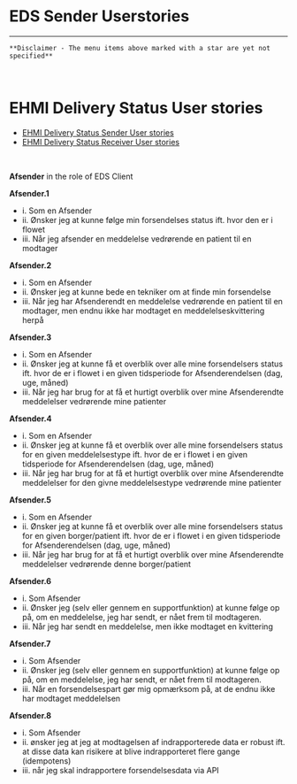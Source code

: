 # EDS Sender Userstories

***

    **Disclaimer - The menu items above marked with a star are yet not specified**
       
<br/> 

# EHMI Delivery Status User stories

- [EHMI Delivery Status Sender User stories](#ehmi-delivery-status-sender-user-stories)
- [EHMI Delivery Status Receiver User stories](#ehmi-delivery-status-receiver-user-stories)
    
<br/> 

**Afsender** in the role of EDS Client

**Afsender.1**
- i.	Som en Afsender 
- ii.	Ønsker jeg at kunne følge min forsendelses status ift. hvor den er i flowet 
- iii.	Når jeg afsender en meddelelse vedrørende en patient til en modtager

**Afsender.2**
- i.	Som en Afsender 
- ii.	Ønsker jeg at kunne bede en tekniker om at finde min forsendelse
- iii.	Når jeg har Afsenderendt en meddelelse vedrørende en patient til en modtager, men endnu ikke har modtaget en meddelelseskvittering herpå

**Afsender.3**
- i.	Som en Afsender 
- ii.	Ønsker jeg at kunne få et overblik over alle mine forsendelsers status ift. hvor de er i flowet i en given tidsperiode for Afsenderendelsen (dag, uge, måned)
- iii.	Når jeg har brug for at få et hurtigt overblik over mine Afsenderendte meddelelser vedrørende mine patienter

**Afsender.4**
- i.	Som en Afsender 
- ii.	Ønsker jeg at kunne få et overblik over alle mine forsendelsers status for en given meddelelsestype ift. hvor de er i flowet i en given tidsperiode for Afsenderendelsen (dag, uge, måned)
- iii.	Når jeg har brug for at få et hurtigt overblik over mine Afsenderendte meddelelser for den givne meddelelsestype vedrørende mine patienter

**Afsender.5**
- i.	Som en Afsender 
- ii.	Ønsker jeg at kunne få et overblik over alle mine forsendelsers status for en given borger/patient ift. hvor de er i flowet i en given tidsperiode for Afsenderendelsen (dag, uge, måned)
- iii.	Når jeg har brug for at få et hurtigt overblik over mine Afsenderendte meddelelser vedrørende denne borger/patient

**Afsender.6**
- i.	Som Afsender
- ii.	Ønsker jeg (selv eller gennem en supportfunktion) at kunne følge op på, om en meddelelse, jeg har sendt, er nået frem til modtageren.
- iii.	Når jeg har sendt en meddelelse, men ikke modtaget en kvittering

**Afsender.7**
- i.	Som Afsender
- ii.	Ønsker jeg (selv eller gennem en supportfunktion) at kunne følge op på, om en meddelelse, jeg har sendt, er nået frem til modtageren.
- iii.	Når en forsendelsespart gør mig opmærksom på, at de endnu ikke har modtaget meddelelsen

**Afsender.8**
- i.	Som Afsender
- ii.	ønsker jeg at jeg at modtagelsen af indrapporterede data er robust ift. at disse data kan risikere at blive indrapporteret flere gange (idempotens)
- iii.	når jeg skal indrapportere forsendelsesdata via API 
